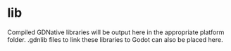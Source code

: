 # lib
Compiled GDNative libraries will be output here in the appropriate platform folder.  .gdnlib files to link these libraries to Godot can also be placed here.
